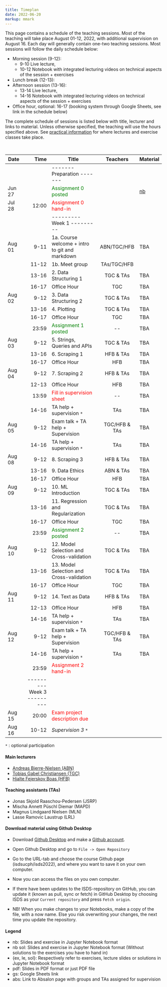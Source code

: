 ```yaml
---
title: Timeplan
date: 2022-06-20
markup: mmark
---
```


This page contains a schedule of the teaching sessions. Most of the teaching will take place August 01-12, 2022, with additional supervision on August 16. Each day will generally contain one-two teaching sessions. Most sessions will follow the daily schedule below:

- Morning session (9-12):
  - 9-10 Live lecture,
  - 10-12 Notebook with integrated lecturing videos on technical aspects of the session + exercises
- Lunch break (12-13):
- Afternoon session (13-16):
  - 13-14 Live lecture,
  - 14-16 Notebook with integrated lecturing videos on technical aspects of the session + exercises
- Office hour, optional: 16-17 (booking system through Google Sheets, see link in the schedule below)


The complete schedule of sessions is listed below with title, lecturer and links to material. Unless otherwise specified, the teaching will use the hours specified above. See [practical information](/isds2022/page/practical/) for where lectures and exercise classes take place. 

<br />

| Date   |                          Time | Title                                                 |   Teachers    | Material                                                                            |
| ------ | ----------------------------: | ----------------------------------------------------- | :-----------: | :---------------------------------------------------------------------------------- |
|        |                               | -------   Preparation  -------                        |               |                                                                                     |
| Jun 27 |                               | <font color="green">Assignment 0 posted</font>        |               | [nb](https://github.com/isdsucph/isds2022/blob/main/assignments/assignment_0.ipynb) |
| Jul 28 |                         12:00 | <font color="red">Assignment 0 hand-in</font>         |               |                                                                                     |
|        |                               | ---------   Week 1  ---------                         |               |                                                                                     |
| Aug 01 |                          9-11 | 1a. Course welcome + intro to git and markdown        |  ABN/TGC/HFB  | TBA                                                                                 |
|        |                         11-12 | 1b. Meet group                                        |  TAs/TGC/HFB  |                                                                                     |
|        |                         13-16 | 2. Data Structuring 1                                 |   TGC & TAs   | TBA                                                                                 |
|        |                         16-17 | Office Hour                                           |      TGC      | TBA                                                                                 |
| Aug 02 |                          9-12 | 3. Data Structuring 2                                 |   TGC & TAs   | TBA                                                                                 |
|        |                         13-16 | 4. Plotting                                           |   TGC & TAs   | TBA                                                                                 |
|        |                         16-17 | Office Hour                                           |      TGC      | TBA                                                                                 |
|        |                         23:59 | <font color="green">Assignment 1 posted</font>        |      --       | TBA                                                                                 |
| Aug 03 |                          9-12 | 5. Strings, Queries and APIs                          |   TGC & TAs   | TBA                                                                                 |
|        |                         13-16 | 6. Scraping 1                                         |   HFB & TAs   | TBA                                                                                 |
|        |                         16-17 | Office Hour                                           |      HFB      | TBA                                                                                 |
| Aug 04 |                          9-12 | 7. Scraping 2                                         |   HFB & TAs   | TBA                                                                                 |
|        |                         12-13 | Office Hour                                           |      HFB      | TBA                                                                                 |
|        |                         13:59 | <font color="red">Fill in supervision sheet</font>    |      --       | TBA                                                                                 |
|        |                         14-16 | TA help + supervision `*`                             |      TAs      | TBA                                                                                 |
| Aug 05 |                          9-12 | Exam talk + TA help  + Supervision                    | TGC/HFB & TAs | TBA                                                                                 |
|        |                         14-16 | TA help + supervision `*`                             |      TAs      | TBA                                                                                 |
| Aug 08 |                          9-12 | 8. Scraping 3                                         |   HFB & TAs   | TBA                                                                                 |
|        |                         13-16 | 9. Data Ethics                                        |   ABN & TAs   | TBA                                                                                 |
|        |                         16-17 | Office Hour                                           |      HFB      | TBA                                                                                 |
| Aug 09 |                          9-12 | 10. ML Introduction                                   |   TGC & TAs   | TBA                                                                                 |
|        |                         13-16 | 11. Regression and Regularization                     |   TGC & TAs   | TBA                                                                                 |
|        |                         16-17 | Office Hour                                           |      TGC      | TBA                                                                                 |
|        |                         23:59 | <font color="green">Assignment 2 posted</font>        |      --       | TBA                                                                                 |
| Aug 10 |                          9-12 | 12. Model Selection and Cross-validation              |   TGC & TAs   | TBA                                                                                 |
|        |                         13-16 | 13. Model Selection and Cross-validation              |   TGC & TAs   | TBA                                                                                 |
|        |                         16-17 | Office Hour                                           |      TGC      | TBA                                                                                 |
| Aug 11 |                          9-12 | 14. Text as Data                                      |   HFB & TAs   | TBA                                                                                 |
|        |                         12-13 | Office Hour                                           |      HFB      | TBA                                                                                 |
|        |                         14-16 | TA help + supervision `*`                             |      TAs      | TBA                                                                                 |
| Aug 12 |                          9-12 | Exam talk + TA help  + Supervision                    | TGC/HFB & TAs | TBA                                                                                 |
|        |                         14-16 | TA help + supervision `*`                             |      TAs      | TBA                                                                                 |
|        |                         23:59 | <font color="red">Assignment 2 hand-in</font>         |               |                                                                                     |
|        | ---------   Week 3  --------- |                                                       |               |                                                                                     |
| Aug 15 |                         20:00 | <font color="red">Exam project description due</font> |               |                                                                                     |
| Aug 16 |                         10-12 | *Supervision 3* `*`                                   |               |                                                                                     |
`*` : optional participation

#### Main lecturers
- [Andreas Bjerre-Nielsen (ABN)](https://abjer.github.io)
- [Tobias Gabel Christiansen (TGC)](https://forskning.ku.dk/soeg/result/?pure=da/persons/535076)
- [Hjalte Fejerskov Boas (HFB)](https://www.hjalteboas.com/)

#### Teaching assistants (TAs)
- Jonas Skjold Raaschou-Pedersen (JSRP)
- Mischa Annett Püschl Diemar (MAPD)
- Magnus Lindgaard Nielsen (MLN)
- Lasse Ramovic Laustrup (LRL)


#### Download material using Github Desktop
- Download [Github Desktop](https://desktop.github.com/) and make a [Github account](https://github.com/).

- Open Github Desktop and go to `File -> Open Repository`

- Go to the URL-tab and choose the course Github page (isdsucph/isds2022), and where you want to save it on your own computer.

- Now you can access the files on you own computer.

- If there have been updates to the ISDS-repository on GitHub, you can update it (known as pull, sync or fetch) in GitHub Desktop by choosing ISDS as your `Current repository` and press `Fetch origin`.

- NB! When you make changes to your Notebooks, make a copy of the file, with a now name. Else you risk overwriting your changes, the next time you update the repository.

#### Legend
- nb: Slides and exercise in Jupyter Notebook format
- nb sol: Slides and exercise in Jupyter Notebook format (Without solutions to the exercises you have to hand in)
- {ex, le, sol}: Respectively refer to exercises, lecture slides or solutions in Jupyter Notebook format
- pdf: Slides in PDF format or just PDF file
- gs: Google Sheets link 
- abs: Link to Absalon page with groups and TAs assigned for supervision 